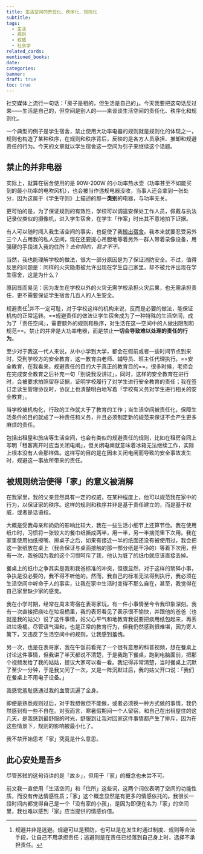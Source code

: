 ```yaml
---
title: 生活空间的责任化、秩序化、规则化
subtitle: 
tags:
  - 生活
  - 规则
  - 权威
  - 社会学
related_cards: 
mentioned_books: 
date: 
categories: 
banner: 
draft: true
toc: true
---
```


社交媒体上流行一句话：「房子是租的，但生活是自己的」。今天我要把这句话反过来——生活是自己的，但空间是别人的——来谈谈生活空间的责任化、秩序化和规则化。

一个典型的例子是学生宿舍，禁止使用大功率电器的规则就是规则化的体现之一，规则也构造了某种秩序，在规则和秩序背后，反映的是各方人员承担、推卸和规避责任的行为。今天的文章就以学生宿舍这一空间为引子来继续这个话题。<!--more-->

## 禁止的并非电器

实际上，就算在宿舍使用的是 90W-200W 的小功率热水壶（功率甚至不如能买到的最小功率的电吹风机），也会被当作违规电器没收，当事人还会拿到一张处分，因为这属于《学生守则》上描述的那一**类别**的电器，与功率无关。

更可怕的是，为了保证规则的有效性，学校可以调遣安保处工作人员，佩戴与执法记录仪类似的摄像机，进入学生宿舍，在学生「作案」时出其不意地拍下证据。

有人可以随时闯入我生活空间的事实，也促使了我[搬出宿舍](/posts/逃离群居生活/)。我本来就要忍受另外三个人占用我的私人空间，现在还要提心吊胆地等着另外一群人带着录像设备，用强硬的手段进入我的住所？*去你妈的，我才不干。*

当然，我也能理解学校的做法，很大一部分原因是为了保证消防安全。不过，值得反思的问题是：同样的火灾隐患被允许出现在学生自己家里，却不被允许出现在学生宿舍，这是为什么？

原因显而易见：因为发生在学校以外的火灾无需学校承担火灾后果，也无需承担责任，更不需要保证学生宿舍几百人的人生安全。

规避责任[^1]并不一定可耻，对于学校这样的机构来说，反而是必要的做法，能保证机构的正常运转。==规避责任的做法让学生宿舍成为了一种特殊的生活空间，成为了「责任空间」，需要额外的规则和秩序，对生活在这一空间中的人做出限制和规范==。禁止的并非是大功率电器，而是禁止**一切会导致难以处理的责任的行为**。

至少对于我这一代人来说，从中小学到大学，都会在假前或者一些时间节点到来时，受到学校方的安全教育，这一教育由老师、辅导员、班主任代理执行。==安全教育，在我看来，规避责任的目的大于真正的教育目的==。很多时候，老师会在完成安全教育之后补充一句「别说我没讲过」，同时，这样的安全教育在进行时，会被要求拍照留存证据，证明学校履行了对学生进行安全教育的责任；我在签订走读生管理协议时，协议上也清楚明白地写着「学校有义务对学生进行相关的安全教育」。

当学校被机构化，行政的工作就大于了教育的工作；当生活空间被责任化，保障生活条件的目的就成了一种责任和义务，并且必须制定新的规范来保证不会产生更多麻烦的责任。

包括出租屋和旅店等生活空间，也会有类似的规避责任的规则，比如在租房合同上写明「租客离开时应当关闭电闸」，但关闭电闸就意味着冰箱无法继续工作，实际上根本没有人会那样做。这样写的目的是在因未关闭电闸而导致的安全事故发生时，规避这一事故所带来的责任。

## 被规则统治使得「家」的意义被消解

在我家里，我的父亲显然具有一定的权威，在某种程度上，他可以规范我在家中的行为，以保证家的秩序。这样的规则和秩序并非是基于责任建立的，而是基于权威，或者是话语权。

大概是受我母亲和奶奶的影响比较大，我在一些生活小细节上还算节俭。我在使用纸巾时，习惯将一张较大的餐巾纸撕成两半，用一半，另一半揣兜里下次用。我在家里使用抽纸擦嘴、擦桌子之后，如果有接近一半的纸面还没有被使用过，我会把这一张纸放在桌上（我会保证与桌面接触的那一部分纸是干净的）等着下次用，但有一次，我爸因为我的这个习惯呵斥了我，他认为脏了的纸巾就应该直接丢掉。

餐桌上的纸巾之争其实是我和我爸标准的冲突，但很显然，对于这样的琐碎小事，争执是没必要的，我不得不听他的。然而，我自己的标准无法得到执行，我必须在生活空间中听命于人的事实，让我在家中生活时变得不那么自在，甚至，我觉得在自己家里缺少家的感觉。

我在小学时期，经常在周末寄宿在表哥家玩。有一件小事情至今令我印象深刻。我有一次直接把痰吐在垃圾桶里，我的表哥看见了表示很不愉快，并跟他的爸爸（也就是我的姑父）说了这件事情，姑父心平气和地教育我说要把痰用纸包起来，再丢进垃圾桶。尽管语气温和，也是正常的教育行为，但我仍然感到很难堪，因为寄人篱下，又违反了生活空间中的规则，让我感到羞愧。

另一次，也是在表哥家，我在午饭前看完了一个很有意思的科普视频，想在餐桌上讨论这件事情，但我讲了半天都说不清楚，于是我跑下餐桌，跑到电脑面前，把那个视频发给了我的姑姑，提议大家可以看一看。我记得非常清楚，当时餐桌上沉默了至少一分钟，于是我又问了一次，又是一阵沉默过后，我的姑父开口说：「我们在餐桌上不用电子设备。」

我感觉羞耻感通过我的血管流遍了全身。

即便是熟悉规则过后，对于我想做但不能做，或者必须换一种方式做的事情，我仍然感到有一些不自在。对我而言，寒暑假期间一个人留宿，和自己在出租屋住的这几天，是我感到最舒服的时光，舒服到让我对回家这件事情都产生了排斥，因为在这些情景下，规则的影响被最小化了。

我不禁开始思考「家」究竟是什么意思。

## 此心安处是吾乡

尽管苏轼的这句诗讲的是「故乡」，但用于「家」的概念也未尝不可。

前文我一直使用「生活空间」和「住所」这些词，这两个词仅表明了空间的功能性质，而没有传达情感性质；「家」这个概念显然是有更多的情感依托的。我很长一段时间内都觉得自己是一个「没有家的小孩」，是因为即便在名为「家」的空间里，我也难以感到「家」应当提供的情感价值。

[^1]: 规避并非是逃避。规避可以是预防，也可以是在发生时通过制度、规则等合法手段，让自己不用承担责任；逃避则是在责任已经落到自己身上时，选择不承担责任。
